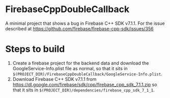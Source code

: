 # FirebaseCppDoubleCallback

A minimal project that shows a bug in Firebase C++ SDK v7.1.1. For the issue described at https://github.com/firebase/firebase-cpp-sdk/issues/356

# Steps to build

1. Create a firebase project for the backend data and download the GoogleService-Info.plist file as normal, so that it sits in `$(PROJECT_DIR)/FirebaseCppDoubleCallback/GoogleService-Info.plist`.
2. Download Firebase C++ SDK v7.1.1 from https://dl.google.com/firebase/sdk/cpp/firebase_cpp_sdk_7.1.1.zip so that it sits in `$(PROJECT_DIR)/dependencies/firebase_cpp_sdk_7_1_1`.
